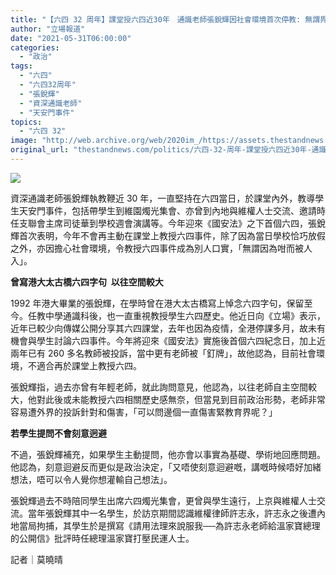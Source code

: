 ```yaml
---
title: "【六四 32 周年】課堂授六四近30年　通識老師張銳輝因社會環境首次停教: 無謂畀人入"
author: "立場報道"
date: "2021-05-31T06:00:00"
categories:
  - "政治"
tags:
  - "六四"
  - "六四32周年"
  - "張銳輝"
  - "資深通識老師"
  - "天安門事件"
topics:
  - "六四 32"
image: "http://web.archive.org/web/2020im_/https://assets.thestandnews.com/media/photos/64-03_KeER1.png"
original_url: "thestandnews.com/politics/六四-32-周年-課堂授六四近30年-通識老師張銳輝因社會環境首次停教六四-無謂畀人入"
---
```

![](http://web.archive.org/web/2020im_/https://assets.thestandnews.com/media/photos/64-03_KeER1.png)

資深通識老師張銳輝執教鞭近 30 年，一直堅持在六四當日，於課堂內外，教導學生天安門事件，包括帶學生到維園燭光集會、亦曾到內地與維權人士交流、邀請時任支聯會主席司徒華到學校週會演講等。今年迎來《國安法》之下首個六四，張銳輝首次表明，今年不會再主動在課堂上教授六四事件，除了因為當日學校恰巧放假之外，亦因擔心社會環境，令教授六四事件成為別人口實，「無謂因為咁而被人入」。

**曾寫港大太古橋六四字句  以往空間較大**

1992 年港大畢業的張銳輝，在學時曾在港大太古橋寫上悼念六四字句，保留至今。任教中學通識科後，也一直重視教授學生六四歷史。他近日向《立場》表示，近年已較少向傳媒公開分享其六四課堂，去年也因為疫情，全港停課多月，故未有機會與學生討論六四事件。今年將迎來《國安法》實施後首個六四紀念日，加上近兩年已有 260 多名教師被投訴，當中更有老師被「釘牌」，故他認為，目前社會環境，不適合再於課堂上教授六四。

張銳輝指，過去亦曾有年輕老師，就此詢問意見，他認為，以往老師自主空間較大，他對此後或未能教授六四相關歷史感無奈，但當見到目前政治形勢，老師非常容易遭外界的投訴針對和傷害，「可以問邊個一直傷害緊教育界呢？」

**若學生提問不會刻意迥避**

不過，張銳輝補充，如果學生主動提問，他亦會以事實為基礎、學術地回應問題。他認為，刻意迴避反而更似是政治決定，「又唔使刻意迴避嘅，講嘅時候唔好加緒想法，唔可以令人覺你想灌輸自己想法」。

張銳輝過去不時陪同學生出席六四燭光集會，更曾與學生遠行，上京與維權人士交流。當年張銳輝其中一名學生，於訪京期間認識維權律師許志永，許志永之後遭內地當局拘捕，其學生於是撰寫《請用法理來說服我──為許志永老師給溫家寶總理的公開信》批評時任總理溫家寶打壓民運人士。

記者｜莫曉晴